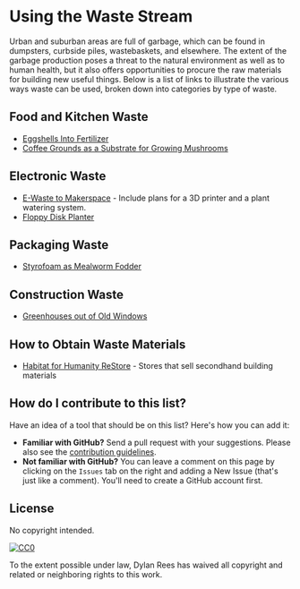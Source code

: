 # Using the Waste Stream

Urban and suburban areas are full of garbage, which can be found in dumpsters, curbside piles, wastebaskets, and elsewhere.  The extent of the garbage production poses a threat to the natural environment as well as to human health, but it also offers opportunities to procure the raw materials for building new useful things. Below is a list of links to illustrate the various ways waste can be used, broken down into categories by type of waste. 

## Food and Kitchen Waste

 * [Eggshells Into Fertilizer](http://www.wikihow.com/Fertilize-Soil-With-Eggshells)
 * [Coffee Grounds as a Substrate for Growing Mushrooms](http://www.stormthecastle.com/terrarium/how-to-grow-mushrooms.htm)

## Electronic Waste

* [E-Waste to Makerspace](https://e-wastetomakerspace.wikispaces.com/E-Waste+to+Makerspace) - Include plans for a 3D printer and a plant watering system.
* [Floppy Disk Planter](http://www.instructables.com/id/Floppy-Disk-Planter/)

## Packaging Waste

* [Styrofoam as Mealworm Fodder](http://www.csmonitor.com/Environment/2015/0930/Could-mealworms-solve-our-plastic-problem)

## Construction Waste

* [Greenhouses out of Old Windows](http://www.globalgardenfriends.com/2013/11/how-to-build-a-miniature-greenhouse-from-old-windows/)

## How to Obtain Waste Materials

* [Habitat for Humanity ReStore](http://www.habitat.org/restores) - Stores that sell secondhand building materials
 
## How do I contribute to this list?

Have an idea of a tool that should be on this list? Here's how you can add it:
 * **Familiar with GitHub?** Send a pull request with your suggestions. Please also see the [contribution guidelines](https://github.com/dylanrees/toolsforcitizenscience/blob/master/contributing.md).
 * **Not familiar with GitHub?** You can leave a comment on this page by clicking on the `Issues` tab on the right and adding a New Issue (that's just like a comment). You'll need to create a GitHub account first.

## License

No copyright intended.

[![CC0](https://i.creativecommons.org/p/zero/1.0/88x31.png)](https://creativecommons.org/publicdomain/zero/1.0/)

To the extent possible under law, Dylan Rees has waived all copyright and related or neighboring rights to this work.
